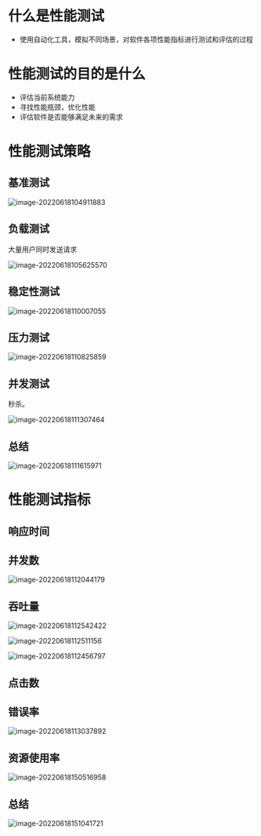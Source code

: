 # 什么是性能测试

- 使用自动化工具，模拟不同场景，对软件各项性能指标进行测试和评估的过程

# 性能测试的目的是什么

- 评估当前系统能力
- 寻找性能瓶颈，优化性能
- 评估软件是否能够满足未来的需求

# 性能测试策略

## 基准测试

![image-20220618104911883](C:\Users\Bosco\AppData\Roaming\Typora\typora-user-images\image-20220618104911883.png)

## 负载测试

大量用户同时发送请求

![image-20220618105625570](C:\Users\Bosco\AppData\Roaming\Typora\typora-user-images\image-20220618105625570.png)

## 稳定性测试

![image-20220618110007055](C:\Users\Bosco\AppData\Roaming\Typora\typora-user-images\image-20220618110007055.png)

## 压力测试

![image-20220618110825859](C:\Users\Bosco\AppData\Roaming\Typora\typora-user-images\image-20220618110825859.png)

## 并发测试

秒杀。

![image-20220618111307464](C:\Users\Bosco\AppData\Roaming\Typora\typora-user-images\image-20220618111307464.png)

## 总结

![image-20220618111615971](C:\Users\Bosco\AppData\Roaming\Typora\typora-user-images\image-20220618111615971.png)



# 性能测试指标

## 响应时间

## 并发数

![image-20220618112044179](C:\Users\Bosco\AppData\Roaming\Typora\typora-user-images\image-20220618112044179.png)

## 吞吐量

![image-20220618112542422](C:\Users\Bosco\AppData\Roaming\Typora\typora-user-images\image-20220618112542422.png)

![image-20220618112511156](C:\Users\Bosco\AppData\Roaming\Typora\typora-user-images\image-20220618112511156.png)



![image-20220618112456797](C:\Users\Bosco\AppData\Roaming\Typora\typora-user-images\image-20220618112456797.png)



## 点击数

## 错误率

![image-20220618113037892](C:\Users\Bosco\AppData\Roaming\Typora\typora-user-images\image-20220618113037892.png)

## 资源使用率

![image-20220618150516958](C:\Users\Bosco\AppData\Roaming\Typora\typora-user-images\image-20220618150516958.png)

## 总结

![image-20220618151041721](C:\Users\Bosco\AppData\Roaming\Typora\typora-user-images\image-20220618151041721.png)

